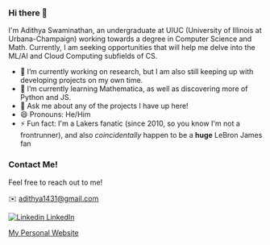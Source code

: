 ### Hi there 👋

<!--
**adiswami14/adiswami14** is a ✨ _special_ ✨ repository because its `README.md` (this file) appears on your GitHub profile.

I'm Adithya Swaminathan, an undergraduate at UIUC (University of Illinois at Urbana-Champaign) working towards a degree in Computer Science and Math. Currently, I am seeking opportunities that will help me delve into the ML/AI and Cloud Computing subfields of CS. 

- 🔭 I’m currently working on research, but I am also still keeping up with developing projects on my own time.  
- 🌱 I’m currently learning Mathematica, as well as discovering more of Python and JS.
- 💬 Ask me about any of the projects I have up here!
- 😄 Pronouns: He/Him
- ⚡ Fun fact: I'm a Lakers fanatic (since 2010, so you know I'm not a frontrunner), and also *coincidentally* happen to be a **huge** LeBron James fan
-->
I'm Adithya Swaminathan, an undergraduate at UIUC (University of Illinois at Urbana-Champaign) working towards a degree in Computer Science and Math. Currently, I am seeking opportunities that will help me delve into the ML/AI and Cloud Computing subfields of CS. 

- 🔭 I’m currently working on research, but I am also still keeping up with developing projects on my own time.  
- 🌱 I’m currently learning Mathematica, as well as discovering more of Python and JS.
- 💬 Ask me about any of the projects I have up here!
- 😄 Pronouns: He/Him
- ⚡ Fun fact: I'm a Lakers fanatic (since 2010, so you know I'm not a frontrunner), and also *coincidentally* happen to be a **huge** LeBron James fan

### Contact Me!

Feel free to reach out to me!

✉️ <adithya1431@gmail.com>

[![Linkedin](https://i.stack.imgur.com/gVE0j.png) LinkedIn](https://www.linkedin.com/in/adiswami14/)

[My Personal Website](https://adiswami14.github.io)
